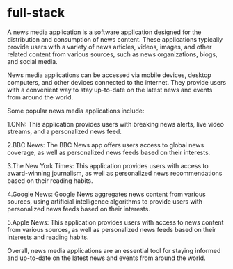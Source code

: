 # full-stack 
A news media application is a software application designed for the distribution and consumption of news content. These applications typically provide users with a variety of news articles, videos, images, and other related content from various sources, such as news organizations, blogs, and social media.

News media applications can be accessed via mobile devices, desktop computers, and other devices connected to the internet. They provide users with a convenient way to stay up-to-date on the latest news and events from around the world.

Some popular news media applications include:

1.CNN: This application provides users with breaking news alerts, live video streams, and a personalized news feed.

2.BBC News: The BBC News app offers users access to global news coverage, as well as personalized news feeds based on their interests.

3.The New York Times: This application provides users with access to award-winning journalism, as well as personalized news recommendations based on their reading habits.

4.Google News: Google News aggregates news content from various sources, using artificial intelligence algorithms to provide users with personalized news feeds based on their interests.

5.Apple News: This application provides users with access to news content from various sources, as well as personalized news feeds based on their interests and reading habits.

Overall, news media applications are an essential tool for staying informed and up-to-date on the latest news and events from around the world.
